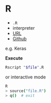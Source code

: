 # R
* `.R`
* interpreter
* [URL](https://www.r-project.org/)
* [Github](https://github.com/wch/r-source)

e.g. Keras

**Execute**
```bash
Rscript "$file".R
```
or interactive mode
```bash
R
> source("file.R")
> q()  # exit 
```
